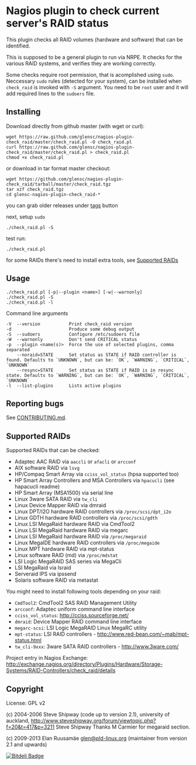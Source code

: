 # Nagios plugin to check current server's RAID status

This plugin checks all RAID volumes (hardware and software) that can be
identified.

This is supposed to be a general plugin to run via NRPE.
It checks for the various RAID systems, and verifies they are working correctly.

Some checks require root permission, that is acomplished using `sudo`.
Neccessary `sudo` rules (detected for your system), can be installed when
`check_raid` is invoked with `-S` argument. You need to be `root` user and it
will add required lines to the `sudoers` file.

## Installing

Download directly from github master (with wget or curl):

    wget https://raw.github.com/glensc/nagios-plugin-check_raid/master/check_raid.pl -O check_raid.pl
    curl https://raw.github.com/glensc/nagios-plugin-check_raid/master/check_raid.pl > check_raid.pl
    chmod +x check_raid.pl

or download in tar format master checkout:

    wget https://github.com/glensc/nagios-plugin-check_raid/tarball/master/check_raid.tgz
    tar xzf check_raid.tgz
    cd glensc-nagios-plugin-check_raid-*

you can grab older releases under [tags](https://github.com/glensc/nagios-plugin-check_raid/tags) button

next, setup `sudo`

    ./check_raid.pl -S

test run:

    ./check_raid.pl

for some RAIDs there's need to install extra tools, see [Supported RAIDs](#supported-raids)


## Usage

	./check_raid.pl [-p|--plugin <name>] [-w|--warnonly]
	./check_raid.pl -S
	./check_raid.pl -l

Command line arguments

	-V  --version           Print check_raid version
	-d                      Produce some debug output
	-S  --sudoers           Configure /etc/sudoers file
	-W  --warnonly          Don't send CRITICAL status
	-p  --plugin <name(s)>  Force the use of selected plugins, comma separated
	    --noraid=STATE      Set status as STATE if RAID controller is found. Defaults to `UNKNOWN`, but can be: `OK`, `WARNING`, `CRITICAL`, `UNKNOWN`
	    --resync=STATE      Set status as STATE if RAID is in resync state. Defaults to `WARNING`, but can be: `OK`, `WARNING`, `CRITICAL`, `UNKNOWN`
	-l  --list-plugins      Lists active plugins

## Reporting bugs

See [CONTRIBUTING.md](CONTRIBUTING.md).

## Supported RAIDs

Supported RAIDs that can be checked:

- Adaptec AAC RAID via `aaccli` or `afacli` or `arcconf`
- AIX software RAID via `lsvg`
- HP/Compaq Smart Array via `cciss_vol_status` (hpsa supported too)
- HP Smart Array Controllers and MSA Controllers via `hpacucli` (see
  hapacucli readme)
- HP Smart Array (MSA1500) via serial line
- Linux 3ware SATA RAID via `tw_cli`
- Linux Device Mapper RAID via dmraid
- Linux DPT/I2O hardware RAID controllers via `/proc/scsi/dpt_i2o`
- Linux GDTH hardware RAID controllers via `/proc/scsi/gdth`
- Linux LSI MegaRaid hardware RAID via CmdTool2
- Linux LSI MegaRaid hardware RAID via megarc
- Linux LSI MegaRaid hardware RAID via `/proc/megaraid`
- Linux MegaIDE hardware RAID controllers via `/proc/megaide`
- Linux MPT hardware RAID via mpt-status
- Linux software RAID (md) via `/proc/mdstat`
- LSI Logic MegaRAID SAS series via MegaCli
- LSI MegaRaid via lsraid
- Serveraid IPS via ipssend
- Solaris software RAID via metastat

You might need to install following tools depending on your raid:

- `CmdTool2`: CmdTool2 SAS RAID Management Utility
- `arcconf`: Adaptec uniform command line interface
- `cciss_vol_status`: http://cciss.sourceforge.net/
- `dmraid`: Device Mapper RAID command line interface
- `megarc-scsi`: LSI Logic MegaRAID Linux MegaRC utility
- `mpt-status`: LSI RAID controllers - http://www.red-bean.com/~mab/mpt-status.html
- `tw_cli-9xxx`: 3ware SATA RAID controllers - http://www.3ware.com/

Project entry in Nagios Exchange: http://exchange.nagios.org/directory/Plugins/Hardware/Storage-Systems/RAID-Controllers/check_raid/details

## Copyright
License: GPL v2

(c) 2004-2006 Steve Shipway (code up to version 2.1), university of auckland,
http://www.steveshipway.org/forum/viewtopic.php?f=20&t=417&p=3211
Steve Shipway Thanks M Carmier for megaraid section.

(c) 2009-2013 Elan Ruusamäe <glen@pld-linux.org> (maintainer from version 2.1 and upwards)



[![Bitdeli Badge](https://d2weczhvl823v0.cloudfront.net/glensc/nagios-plugin-check_raid/trend.png)](https://bitdeli.com/free "Bitdeli Badge")

